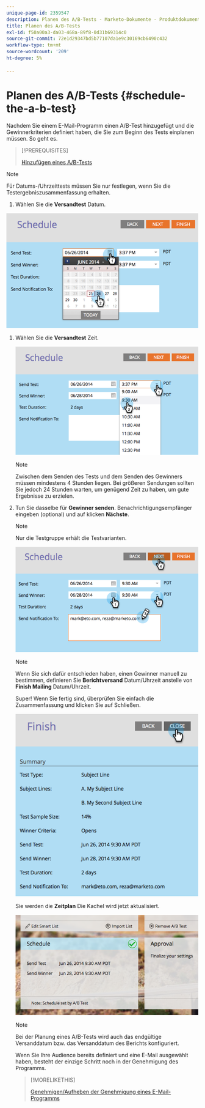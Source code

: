 ```yaml
---
unique-page-id: 2359547
description: Planen des A/B-Tests - Marketo-Dokumente - Produktdokumentation
title: Planen des A/B-Tests
exl-id: f50a00a3-da03-468a-89f8-0d31b69314c0
source-git-commit: 72e1d29347bd5b77107da1e9c30169cb6490c432
workflow-type: tm+mt
source-wordcount: '209'
ht-degree: 5%

---
```


# Planen des A/B-Tests {#schedule-the-a-b-test}

Nachdem Sie einem E-Mail-Programm einen A/B-Test hinzugefügt und die Gewinnerkriterien definiert haben, die Sie zum Beginn des Tests einplanen müssen. So geht es.

>[!PREREQUISITES]
>
>[Hinzufügen eines A/B-Tests](/help/marketo/product-docs/email-marketing/email-programs/email-program-actions/email-test-a-b-test/add-an-a-b-test.md)

>[!NOTE]
>
>Für Datums-/Uhrzeittests müssen Sie nur festlegen, wenn Sie die Testergebniszusammenfassung erhalten.

1. Wählen Sie die **Versandtest** Datum.

![](assets/image2014-9-12-15-3a59-3a54.png)

1. Wählen Sie die **Versandtest** Zeit.

   ![](assets/image2014-9-12-16-3a0-3a2.png)

   >[!NOTE]
   >
   >Zwischen dem Senden des Tests und dem Senden des Gewinners müssen mindestens 4 Stunden liegen. Bei größeren Sendungen sollten Sie jedoch 24 Stunden warten, um genügend Zeit zu haben, um gute Ergebnisse zu erzielen.

1. Tun Sie dasselbe für **Gewinner senden**. Benachrichtigungsempfänger eingeben (optional) und auf klicken **Nächste**.

   >[!NOTE]
   >
   >Nur die Testgruppe erhält die Testvarianten.

   ![](assets/image2014-9-12-16-3a0-3a12.png)

   >[!NOTE]
   >
   >Wenn Sie sich dafür entschieden haben, einen Gewinner manuell zu bestimmen, definieren Sie **Berichtversand** Datum/Uhrzeit anstelle von **Finish Mailing** Datum/Uhrzeit.

   Super! Wenn Sie fertig sind, überprüfen Sie einfach die Zusammenfassung und klicken Sie auf Schließen.

   ![](assets/image2014-9-12-16-3a1-3a23.png)

   Sie werden die **Zeitplan** Die Kachel wird jetzt aktualisiert.

   ![](assets/image2014-9-12-16-3a1-3a33.png)

   >[!NOTE]
   >
   >Bei der Planung eines A/B-Tests wird auch das endgültige Versanddatum bzw. das Versanddatum des Berichts konfiguriert.

   Wenn Sie Ihre Audience bereits definiert und eine E-Mail ausgewählt haben, besteht der einzige Schritt noch in der Genehmigung des Programms.

   >[!MORELIKETHIS]
   >
   >[Genehmigen/Aufheben der Genehmigung eines E-Mail-Programms](/help/marketo/product-docs/email-marketing/email-programs/email-program-actions/approve-unapprove-an-email-program.md)
